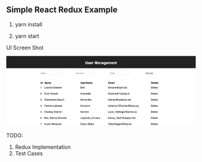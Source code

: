 ## Simple React Redux Example

1) yarn install

2) yarn start

UI Screen Shot

![alt text](images/users.png)

TODO:

1) Redux Implementation
2) Test Cases